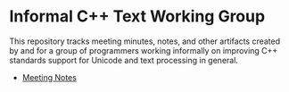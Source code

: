 # Informal C++ Text Working Group
This repository tracks meeting minutes, notes, and other artifacts created by and for a group of programmers working informally on improving C++ standards support for Unicode and text processing in general.

- [Meeting Notes](MeetingNotes.md)
